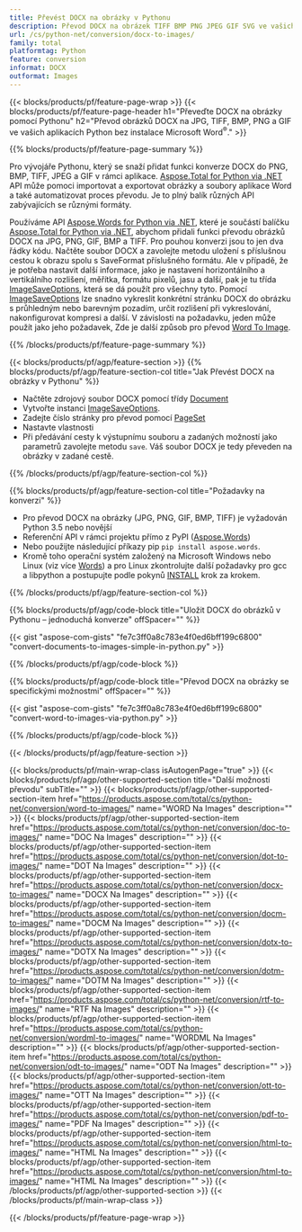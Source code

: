 ```yaml
---
title: Převést DOCX na obrázky v Pythonu
description: Převod DOCX na obrázek TIFF BMP PNG JPEG GIF SVG ve vašich aplikacích Python bez použití aplikace Microsoft Word 
url: /cs/python-net/conversion/docx-to-images/
family: total
platformtag: Python
feature: conversion
informat: DOCX
outformat: Images
---
```

{{< blocks/products/pf/feature-page-wrap >}}
{{< blocks/products/pf/feature-page-header h1="Převeďte DOCX na obrázky pomocí Pythonu" h2="Převod obrázků DOCX na JPG, TIFF, BMP, PNG a GIF ve vašich aplikacích Python bez instalace Microsoft Word<sup>&reg;</sup>." >}}

{{% blocks/products/pf/feature-page-summary %}}

Pro vývojáře Pythonu, který se snaží přidat funkci konverze DOCX do PNG, BMP, TIFF, JPEG a GIF v rámci aplikace. [Aspose.Total for Python via .NET](https://products.aspose.com/total/python-net/) API může pomoci importovat a exportovat obrázky a soubory aplikace Word a také automatizovat proces převodu. Je to plný balík různých API zabývajících se různými formáty. 

Používáme API [Aspose.Words for Python via .NET](https://products.aspose.com/words/python-net/), které je součástí balíčku [Aspose.Total for Python via .NET](https://products.aspose.com/total/python-net/), abychom přidali funkci převodu obrázků DOCX na JPG, PNG, GIF, BMP a TIFF. Pro pouhou konverzi jsou to jen dva řádky kódu. Načtěte soubor DOCX a zavolejte metodu uložení s příslušnou cestou k obrazu spolu s SaveFormat příslušného formátu. Ale v případě, že je potřeba nastavit další informace, jako je nastavení horizontálního a vertikálního rozlišení, měřítka, formátu pixelů, jasu a další, pak je tu třída [ImageSaveOptions](https://reference.aspose.com/words/python-net/aspose.words.saving/imagesaveoptions/), která se dá použít pro všechny tyto. Pomocí [ImageSaveOptions](https://reference.aspose.com/words/python-net/aspose.words.saving/imagesaveoptions/) lze snadno vykreslit konkrétní stránku DOCX do obrázku s průhledným nebo barevným pozadím, určit rozlišení při vykreslování, nakonfigurovat kompresi a další. V závislosti na požadavku, jeden může použít jako jeho požadavek, Zde je další způsob pro převod [Word To Image](https://products.aspose.com/words/python-net/conversion/word-to-image/).

{{% /blocks/products/pf/feature-page-summary %}}

{{< blocks/products/pf/agp/feature-section >}}
{{% blocks/products/pf/agp/feature-section-col title="Jak Převést DOCX na obrázky v Pythonu" %}}
- Načtěte zdrojový soubor DOCX pomocí třídy [Document](https://reference.aspose.com/words/python-net/aspose.words/document/)
- Vytvořte instanci [ImageSaveOptions](https://reference.aspose.com/words/python-net/aspose.words.saving/imagesaveoptions/).
- Zadejte číslo stránky pro převod pomocí [PageSet](https://reference.aspose.com/words/python-net/aspose.words.saving/pageset/)
- Nastavte vlastnosti
- Při předávání cesty k výstupnímu souboru a zadaných možností jako parametrů zavolejte metodu `save`. Váš soubor DOCX je tedy převeden na obrázky v zadané cestě.

{{% /blocks/products/pf/agp/feature-section-col %}}

{{% blocks/products/pf/agp/feature-section-col title="Požadavky na konverzi" %}}

- Pro převod DOCX na obrázky (JPG, PNG, GIF, BMP, TIFF) je vyžadován Python 3.5 nebo novější
- Referenční API v rámci projektu přímo z PyPI ([Aspose.Words](https://pypi.org/project/aspose-words/))
- Nebo použijte následující příkazy pip ```pip install aspose.words```.
- Kromě toho operační systém založený na Microsoft Windows nebo Linux (viz více [Words](https://docs.aspose.com/words/python-net/system-requirements/)) a pro Linux zkontrolujte další požadavky pro gcc a libpython a postupujte podle pokynů [INSTALL](https://docs.aspose.com/words/python-net/installation/) krok za krokem.
 

{{% /blocks/products/pf/agp/feature-section-col %}}

{{% blocks/products/pf/agp/code-block title="Uložit DOCX do obrázků v Pythonu – jednoduchá konverze" offSpacer="" %}}

{{< gist "aspose-com-gists" "fe7c3ff0a8c783e4f0ed6bff199c6800" "convert-documents-to-images-simple-in-python.py" >}}

{{% /blocks/products/pf/agp/code-block %}}

{{% blocks/products/pf/agp/code-block title="Převod DOCX na obrázky se specifickými možnostmi" offSpacer="" %}}

{{< gist "aspose-com-gists" "fe7c3ff0a8c783e4f0ed6bff199c6800" "convert-word-to-images-via-python.py" >}}

{{% /blocks/products/pf/agp/code-block %}}

{{< /blocks/products/pf/agp/feature-section >}}

{{< blocks/products/pf/main-wrap-class isAutogenPage="true" >}}
{{< blocks/products/pf/agp/other-supported-section title="Další možnosti převodu" subTitle="" >}}
{{< blocks/products/pf/agp/other-supported-section-item href="https://products.aspose.com/total/cs/python-net/conversion/word-to-images/" name="WORD Na Images" description="" >}}
{{< blocks/products/pf/agp/other-supported-section-item href="https://products.aspose.com/total/cs/python-net/conversion/doc-to-images/" name="DOC Na Images" description="" >}}
{{< blocks/products/pf/agp/other-supported-section-item href="https://products.aspose.com/total/cs/python-net/conversion/dot-to-images/" name="DOT Na Images" description="" >}}
{{< blocks/products/pf/agp/other-supported-section-item href="https://products.aspose.com/total/cs/python-net/conversion/docx-to-images/" name="DOCX Na Images" description="" >}}
{{< blocks/products/pf/agp/other-supported-section-item href="https://products.aspose.com/total/cs/python-net/conversion/docm-to-images/" name="DOCM Na Images" description="" >}}
{{< blocks/products/pf/agp/other-supported-section-item href="https://products.aspose.com/total/cs/python-net/conversion/dotx-to-images/" name="DOTX Na Images" description="" >}}
{{< blocks/products/pf/agp/other-supported-section-item href="https://products.aspose.com/total/cs/python-net/conversion/dotm-to-images/" name="DOTM Na Images" description="" >}}
{{< blocks/products/pf/agp/other-supported-section-item href="https://products.aspose.com/total/cs/python-net/conversion/rtf-to-images/" name="RTF Na Images" description="" >}}
{{< blocks/products/pf/agp/other-supported-section-item href="https://products.aspose.com/total/cs/python-net/conversion/wordml-to-images/" name="WORDML Na Images" description="" >}}
{{< blocks/products/pf/agp/other-supported-section-item href="https://products.aspose.com/total/cs/python-net/conversion/odt-to-images/" name="ODT Na Images" description="" >}}
{{< blocks/products/pf/agp/other-supported-section-item href="https://products.aspose.com/total/cs/python-net/conversion/ott-to-images/" name="OTT Na Images" description="" >}}
{{< blocks/products/pf/agp/other-supported-section-item href="https://products.aspose.com/total/cs/python-net/conversion/pdf-to-images/" name="PDF Na Images" description="" >}}
{{< blocks/products/pf/agp/other-supported-section-item href="https://products.aspose.com/total/cs/python-net/conversion/html-to-images/" name="HTML Na Images" description="" >}}
{{< blocks/products/pf/agp/other-supported-section-item href="https://products.aspose.com/total/cs/python-net/conversion/html-to-images/" name="HTML Na Images" description="" >}}
{{< /blocks/products/pf/agp/other-supported-section >}}
{{< /blocks/products/pf/main-wrap-class >}}

{{< /blocks/products/pf/feature-page-wrap >}}